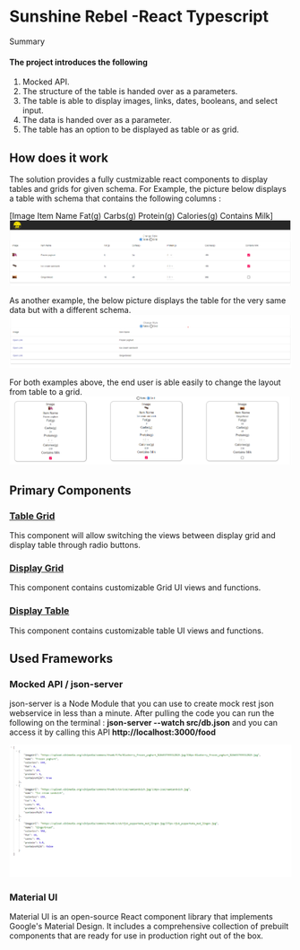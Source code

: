 # Sunshine Rebel -React Typescript

Summary

#### The project introduces the following
1) Mocked API.
2) The structure of the table is handed over as a parameters.
3) The table is able to display images, links, dates, booleans, and select input.
4) The data is handed over as a parameter.
5) The table has an option to be displayed as table or as grid.

## How does it work 



The solution provides a fully custmizable react components to display tables and grids for given schema.
For Example, the picture below displays a table with schema that contains the following columns :

[Image	Item Name	Fat(g)	Carbs(g)	Protein(g)	Calories(g)	Contains Milk]
![image](https://github.com/rotanmihyar/sunShine/blob/master/ScreenShots/table.png)

As another example, the below picture displays the table for the very same data but with a different schema. 
![image](https://github.com/rotanmihyar/sunShine/blob/master/ScreenShots/table2.png)

For both examples above, the end user is able easily to change the layout from table to a grid.
![image](https://github.com/rotanmihyar/sunShine/blob/master/ScreenShots/grid.png)

## Primary Components
### [Table Grid](https://github.com/rotanmihyar/sunShine/blob/master/src/TableGridSwitch.tsx)
This component will allow switching the views between display grid and display table through radio buttons.

### [Display Grid](https://github.com/rotanmihyar/sunShine/blob/master/src/DisplayGrid.tsx)
This component contains customizable Grid UI views and functions.

### [Display Table](https://github.com/rotanmihyar/sunShine/blob/master/src/DisplayTable.tsx)
This component contains customizable table UI views and functions.

## Used Frameworks
### Mocked API / json-server
json-server is a Node Module that you can use to create mock rest json webservice in less than a minute.
After pulling the code you can run the following on the terminal : **json-server --watch src/db.json**
and you can access it by calling this API
**http://localhost:3000/food**


![image](https://github.com/rotanmihyar/sunShine/blob/master/ScreenShots/API.png)

### Material UI
Material UI is an open-source React component library that implements Google's Material Design. It includes a comprehensive collection of prebuilt components that are ready for use in production right out of the box.

